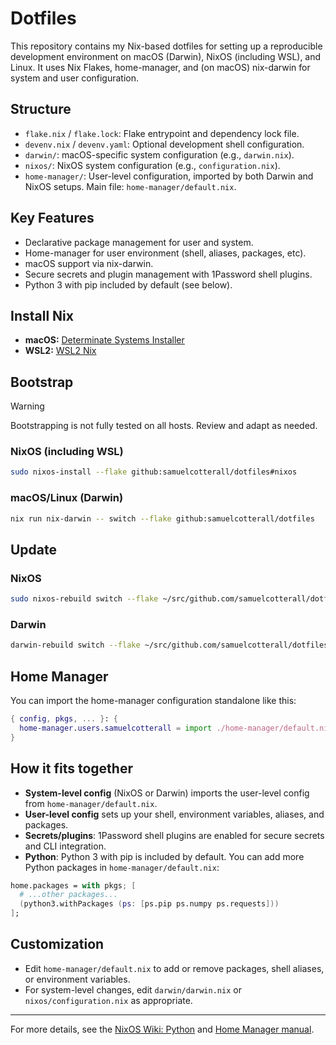 # Dotfiles

This repository contains my Nix-based dotfiles for setting up a reproducible development environment on macOS (Darwin), NixOS (including WSL), and Linux. It uses Nix Flakes, home-manager, and (on macOS) nix-darwin for system and user configuration.

## Structure

- `flake.nix` / `flake.lock`: Flake entrypoint and dependency lock file.
- `devenv.nix` / `devenv.yaml`: Optional development shell configuration.
- `darwin/`: macOS-specific system configuration (e.g., `darwin.nix`).
- `nixos/`: NixOS system configuration (e.g., `configuration.nix`).
- `home-manager/`: User-level configuration, imported by both Darwin and NixOS setups. Main file: `home-manager/default.nix`.

## Key Features

- Declarative package management for user and system.
- Home-manager for user environment (shell, aliases, packages, etc).
- macOS support via nix-darwin.
- Secure secrets and plugin management with 1Password shell plugins.
- Python 3 with pip included by default (see below).

## Install Nix

- **macOS:** [Determinate Systems Installer](https://github.com/DeterminateSystems/nix-installer)
- **WSL2:** [WSL2 Nix](https://github.com/nix-community/NixOS-WSL?tab=readme-ov-file)

## Bootstrap

> [!WARNING]
> Bootstrapping is not fully tested on all hosts. Review and adapt as needed.

### NixOS (including WSL)

```sh
sudo nixos-install --flake github:samuelcotterall/dotfiles#nixos
```

### macOS/Linux (Darwin)

```sh
nix run nix-darwin -- switch --flake github:samuelcotterall/dotfiles
```

## Update

### NixOS

```sh
sudo nixos-rebuild switch --flake ~/src/github.com/samuelcotterall/dotfiles
```

### Darwin

```sh
darwin-rebuild switch --flake ~/src/github.com/samuelcotterall/dotfiles
```

## Home Manager

You can import the home-manager configuration standalone like this:

```nix
{ config, pkgs, ... }: {
  home-manager.users.samuelcotterall = import ./home-manager/default.nix;
}
```

## How it fits together

- **System-level config** (NixOS or Darwin) imports the user-level config from `home-manager/default.nix`.
- **User-level config** sets up your shell, environment variables, aliases, and packages.
- **Secrets/plugins**: 1Password shell plugins are enabled for secure secrets and CLI integration.
- **Python**: Python 3 with pip is included by default. You can add more Python packages in `home-manager/default.nix`:

```nix
home.packages = with pkgs; [
  # ...other packages...
  (python3.withPackages (ps: [ps.pip ps.numpy ps.requests]))
];
```

## Customization

- Edit `home-manager/default.nix` to add or remove packages, shell aliases, or environment variables.
- For system-level changes, edit `darwin/darwin.nix` or `nixos/configuration.nix` as appropriate.

---

For more details, see the [NixOS Wiki: Python](https://wiki.nixos.org/wiki/Python) and [Home Manager manual](https://nix-community.github.io/home-manager/).
